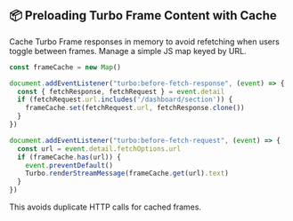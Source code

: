 ## 📦 Preloading Turbo Frame Content with Cache
Cache Turbo Frame responses in memory to avoid refetching when users toggle between frames. Manage a simple JS map keyed by URL.

```javascript
const frameCache = new Map()

document.addEventListener("turbo:before-fetch-response", (event) => {
  const { fetchResponse, fetchRequest } = event.detail
  if (fetchRequest.url.includes('/dashboard/section')) {
    frameCache.set(fetchRequest.url, fetchResponse.clone())
  }
})

document.addEventListener("turbo:before-fetch-request", (event) => {
  const url = event.detail.fetchOptions.url
  if (frameCache.has(url)) {
    event.preventDefault()
    Turbo.renderStreamMessage(frameCache.get(url).text)
  }
})
```

This avoids duplicate HTTP calls for cached frames.